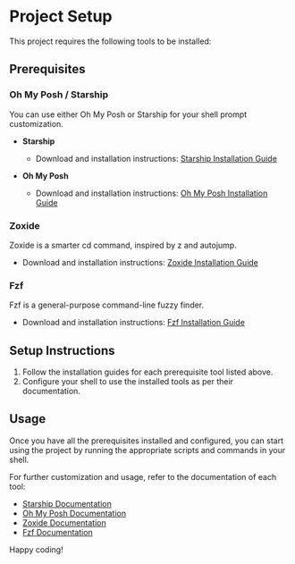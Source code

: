 # Project Setup

This project requires the following tools to be installed:

## Prerequisites

### Oh My Posh / Starship
You can use either Oh My Posh or Starship for your shell prompt customization.

- **Starship**
  - Download and installation instructions: [Starship Installation Guide](https://starship.rs/installing/)

- **Oh My Posh**
  - Download and installation instructions: [Oh My Posh Installation Guide](https://ohmyposh.dev/docs/installation/windows)

### Zoxide
Zoxide is a smarter cd command, inspired by z and autojump.

- Download and installation instructions: [Zoxide Installation Guide](https://github.com/ajeetdsouza/zoxide)

### Fzf
Fzf is a general-purpose command-line fuzzy finder.

- Download and installation instructions: [Fzf Installation Guide](https://github.com/junegunn/fzf)

## Setup Instructions

1. Follow the installation guides for each prerequisite tool listed above.
2. Configure your shell to use the installed tools as per their documentation.

## Usage

Once you have all the prerequisites installed and configured, you can start using the project by running the appropriate scripts and commands in your shell.

For further customization and usage, refer to the documentation of each tool:
- [Starship Documentation](https://starship.rs/guide/)
- [Oh My Posh Documentation](https://ohmyposh.dev/docs/)
- [Zoxide Documentation](https://github.com/ajeetdsouza/zoxide)
- [Fzf Documentation](https://github.com/junegunn/fzf)

Happy coding!
